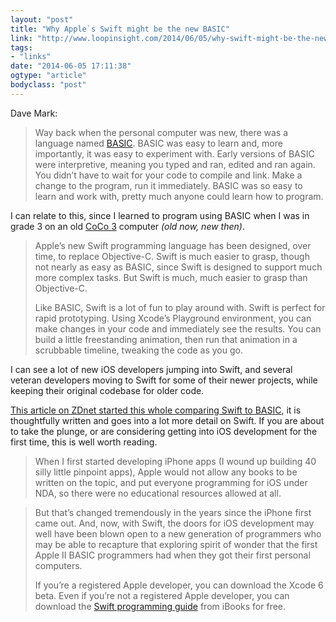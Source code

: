 ```yaml
---
layout: "post"
title: "Why Apple`s Swift might be the new BASIC"
link: "http://www.loopinsight.com/2014/06/05/why-swift-might-be-the-new-basic/"
tags: 
- "links"
date: "2014-06-05 17:11:38"
ogtype: "article"
bodyclass: "post"
---
```


Dave Mark:

> Way back when the personal computer was new, there was a language named [BASIC](http://en.wikipedia.org/wiki/BASIC). BASIC was easy to learn and, more importantly, it was easy to experiment with. Early versions of BASIC were interpretive, meaning you typed and ran, edited and ran again. You didn’t have to wait for your code to compile and link. Make a change to the program, run it immediately. BASIC was so easy to learn and work with, pretty much anyone could learn how to program.

I can relate to this, since I learned to program using BASIC when I was in grade 3 on an old [CoCo 3](http://en.wikipedia.org/wiki/TRS-80_Color_Computer) computer *(old now, new then)*.

> Apple’s new Swift programming language has been designed, over time, to replace Objective-C. Swift is much easier to grasp, though not nearly as easy as BASIC, since Swift is designed to support much more complex tasks. But Swift is much, much easier to grasp than Objective-C.
> 
> Like BASIC, Swift is a lot of fun to play around with. Swift is perfect for rapid prototyping. Using Xcode’s Playground environment, you can make changes in your code and immediately see the results. You can build a little freestanding animation, then run that animation in a scrubbable timeline, tweaking the code as you go.

I can see a lot of new iOS developers jumping into Swift, and several veteran developers moving to Swift for some of their newer projects, while keeping their original codebase for older code.

[This article on ZDnet started this whole comparing Swift to BASIC](http://www.zdnet.com/why-apples-swift-might-be-the-new-basic-and-thats-no-small-thing_p3-7000030186/), it is thoughtfully written and goes into a lot more detail on Swift. If you are about to take the plunge, or are considering getting into iOS development for the first time, this is well worth reading.

> When I first started developing iPhone apps (I wound up building 40 silly little pinpoint apps), Apple would not allow any books to be written on the topic, and put everyone programming for iOS under NDA, so there were no educational resources allowed at all.

> But that’s changed tremendously in the years since the iPhone first came out. And, now, with Swift, the doors for iOS development may well have been blown open to a new generation of programmers who may be able to recapture that exploring spirit of wonder that the first Apple II BASIC programmers had when they got their first personal computers.
> 
> If you’re a registered Apple developer, you can download the Xcode 6 beta. Even if you’re not a registered Apple developer, you can download the [Swift programming guide](https://itunes.apple.com/us/book/the-swift-programming-language/id881256329?mt=11) from iBooks for free.